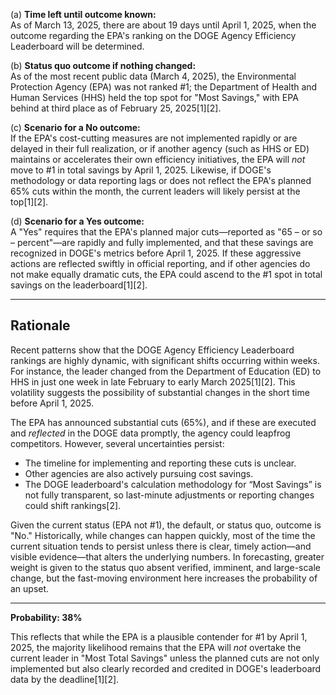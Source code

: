 (a) **Time left until outcome known:**  
As of March 13, 2025, there are about 19 days until April 1, 2025, when the outcome regarding the EPA's ranking on the DOGE Agency Efficiency Leaderboard will be determined.

(b) **Status quo outcome if nothing changed:**  
As of the most recent public data (March 4, 2025), the Environmental Protection Agency (EPA) was not ranked #1; the Department of Health and Human Services (HHS) held the top spot for "Most Savings," with EPA behind at third place as of February 25, 2025[1][2].

(c) **Scenario for a No outcome:**  
If the EPA's cost-cutting measures are not implemented rapidly or are delayed in their full realization, or if another agency (such as HHS or ED) maintains or accelerates their own efficiency initiatives, the EPA will *not* move to #1 in total savings by April 1, 2025. Likewise, if DOGE's methodology or data reporting lags or does not reflect the EPA's planned 65% cuts within the month, the current leaders will likely persist at the top[1][2].

(d) **Scenario for a Yes outcome:**  
A "Yes" requires that the EPA's planned major cuts—reported as "65 – or so – percent"—are rapidly and fully implemented, and that these savings are recognized in DOGE's metrics before April 1, 2025. If these aggressive actions are reflected swiftly in official reporting, and if other agencies do not make equally dramatic cuts, the EPA could ascend to the #1 spot in total savings on the leaderboard[1][2].

---

## Rationale

Recent patterns show that the DOGE Agency Efficiency Leaderboard rankings are highly dynamic, with significant shifts occurring within weeks. For instance, the leader changed from the Department of Education (ED) to HHS in just one week in late February to early March 2025[1][2]. This volatility suggests the possibility of substantial changes in the short time before April 1, 2025.

The EPA has announced substantial cuts (65%), and if these are executed and *reflected* in the DOGE data promptly, the agency could leapfrog competitors. However, several uncertainties persist:
- The timeline for implementing and reporting these cuts is unclear.
- Other agencies are also actively pursuing cost savings.
- The DOGE leaderboard's calculation methodology for “Most Savings” is not fully transparent, so last-minute adjustments or reporting changes could shift rankings[2].

Given the current status (EPA not #1), the default, or status quo, outcome is "No." Historically, while changes can happen quickly, most of the time the current situation tends to persist unless there is clear, timely action—and visible evidence—that alters the underlying numbers. In forecasting, greater weight is given to the status quo absent verified, imminent, and large-scale change, but the fast-moving environment here increases the probability of an upset.

---

**Probability: 38%**

This reflects that while the EPA is a plausible contender for #1 by April 1, 2025, the majority likelihood remains that the EPA will *not* overtake the current leader in "Most Total Savings" unless the planned cuts are not only implemented but also clearly recorded and credited in DOGE's leaderboard data by the deadline[1][2].